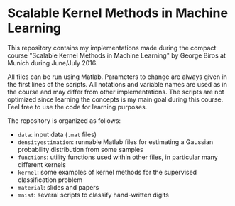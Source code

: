 # Scalable Kernel Methods in Machine Learning

This repository contains my implementations made during the compact course "Scalable Kernel Methods in Machine Learning" by George Biros at Munich during June/July 2016.

All files can be run using Matlab. Parameters to change are always given in the first lines of the scripts. All notations and variable names are used as in the course and may differ from other implementations. The scripts are not optimized since learning the concepts is my main goal during this course. Feel free to use the code for learning purposes.

The repository is organized as follows:

* `data`: input data (`.mat` files)
* `densityestimation`: runnable Matlab files for estimating a Gaussian probability distribution from some samples
* `functions`: utility functions used within other files, in particular many different kernels
* `kernel`: some examples of kernel methods for the supervised classification problem
* `material`: slides and papers
* `mnist`: several scripts to classify hand-written digits
